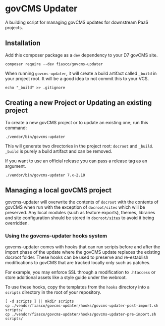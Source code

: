 # govCMS Updater
A building script for managing govCMS updates for downstream PaaS projects.
## Installation
Add this composer package as a `dev` dependency to your D7 govCMS site.

```
composer require --dev fiasco/govcms-updater
```

When running `govcms-updater`, it will create a build artifact called `_build` in
your project root. It will be a good idea to not commit this to your VCS.

```
echo "_build" >> .gitignore
```

## Creating a new Project or Updating an existing project
To create a new govCMS project or to update an existing one, run this command:

```
./vendor/bin/govcms-updater
```

This will generate two directories in the project root: `docroot` and `_build`.
`_build` is purely a build artifact and can be removed.

 If you want to use an official release you can pass a release tag as an argument.

```
./vendor/bin/govcms-updater 7.x-2.10
```

## Managing a local govCMS project
govcms-updater will overwrite the contents of `docroot` with the contents of
govCMS when run with the exception of `docroot/sites` which will be preserved.
Any local modules (such as feature exports), themes, libraries and site
configuration should be stored in `docroot/sites` to avoid it being overridden.

### Using the govcms-updater hooks system
govcms-updater comes with hooks that can run scripts before and after the import
phase of the update where the govCMS update replaces the existing docroot folder.
These hooks can be used to preserve and re-establish modifications to govCMS
that are tracked locally only such as patches.

For example, you may enforce SSL through a modification to `.htaccess` or store
additional assets like a style guide under the webroot.

To use these hooks, copy the templates from the `hooks` directory into a `scripts`
directory in the root of your repository.

```
[ -d scripts ] || mkdir scripts
cp ./vendor/fiasco/govcms-updater/hooks/govcms-updater-post-import.sh scripts/
cp ./vendor/fiasco/govcms-updater/hooks/govcms-updater-pre-import.sh scripts/
```

